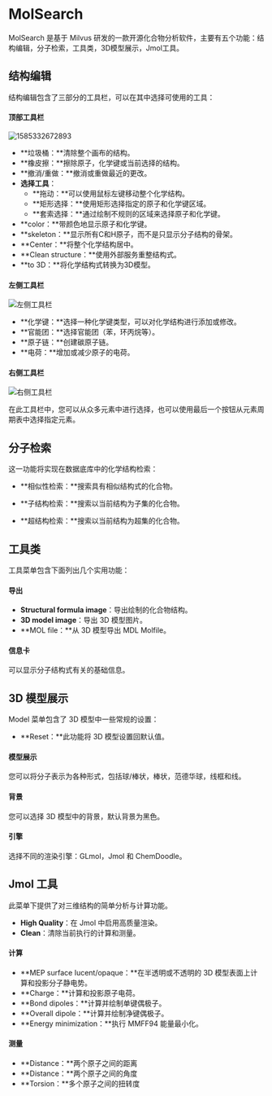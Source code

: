 # MolSearch
MolSearch 是基于 Milvus 研发的一款开源化合物分析软件，主要有五个功能：结构编辑，分子检索，工具类，3D模型展示，Jmol工具。



## 结构编辑

结构编辑包含了三部分的工具栏，可以在其中选择可使用的工具：

#### 顶部工具栏

![1585332672893](C:\Users\86188\AppData\Roaming\Typora\typora-user-images\1585332672893.png)

- **垃圾桶：**清除整个画布的结构。
- **橡皮擦：**擦除原子，化学键或当前选择的结构。
- **撤消/重做：**撤消或重做最近的更改。
- **选择工具**：
  - **拖动：**可以使用鼠标左键移动整个化学结构。
  - **矩形选择：**使用矩形选择指定的原子和化学键区域。
  - **套索选择：**通过绘制不规则的区域来选择原子和化学键。
- **color：**带颜色地显示原子和化学键。
- **skeleton：**显示所有C和H原子，而不是只显示分子结构的骨架。
- **Center：**将整个化学结构居中。
- **Clean structure：**使用外部服务重整结构式。
- **to 3D：**将化学结构式转换为3D模型。

#### 左侧工具栏

![左侧工具栏](C:\Users\86188\Desktop\SketcherLeftToolbar.jpg)

- **化学键：**选择一种化学键类型，可以对化学结构进行添加或修改。
- **官能团：**选择官能团（苯，环丙烷等）。
- **原子链：**创建碳原子链。
- **电荷：**增加或减少原子的电荷。

#### 右侧工具栏

![右侧工具栏](C:\Users\86188\Desktop\SketcherRightToolbar.jpg)

在此工具栏中，您可以从众多元素中进行选择，也可以使用最后一个按钮从元素周期表中选择指定元素。





## 分子检索

这一功能将实现在数据底库中的化学结构检索：

- **相似性检索：**搜索具有相似结构式的化合物。

- **子结构检索：**搜索以当前结构为子集的化合物。

- **超结构检索：**搜索以当前结构为超集的化合物。



## 工具类

工具菜单包含下面列出几个实用功能：

#### 导出

- **Structural formula image**：导出绘制的化合物结构。
- **3D model image**：导出 3D 模型图片。
- **MOL file：**从 3D 模型导出 MDL Molfile。

#### 信息卡

可以显示分子结构式有关的基础信息。



## 3D 模型展示

Model 菜单包含了 3D 模型中一些常规的设置：

- **Reset：**此功能将 3D 模型设置回默认值。

#### 模型展示

您可以将分子表示为各种形式，包括球/棒状，棒状，范德华球，线框和线。

#### 背景

您可以选择 3D 模型中的背景，默认背景为黑色。

#### 引擎

选择不同的渲染引擎：GLmol，Jmol 和 ChemDoodle。



## Jmol 工具

此菜单下提供了对三维结构的简单分析与计算功能。

- **High Quality**：在 Jmol 中启用高质量渲染。
- **Clean**：清除当前执行的计算和测量。

#### 计算

- **MEP surface Iucent/opaque：**在半透明或不透明的 3D 模型表面上计算和投影分子静电势。
- **Charge：**计算和投影原子电荷。
- **Bond dipoles：**计算并绘制单键偶极子。
- **Overall dipole：**计算并绘制净键偶极子。
- **Energy minimization：**执行 MMFF94 能量最小化。

#### 测量

- **Distance：**两个原子之间的距离
- **Distance：**两个原子之间的角度
- **Torsion：**多个原子之间的扭转度